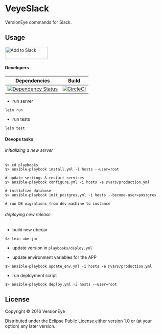 # VeyeSlack

VersionEye commands for Slack.

## Usage


<a href="https://slack.com/oauth/authorize?scope=incoming-webhook,commands&client_id=43911260647.48800449890"><img alt="Add to Slack" height="40" width="139" src="https://platform.slack-edge.com/img/add_to_slack.png" srcset="https://platform.slack-edge.com/img/add_to_slack.png 1x, https://platform.slack-edge.com/img/add_to_slack@2x.png 2x" /></a>

#### Developers
|    Dependencies					    |    Build                   |
|:----------------------------------:|:---------------------------:|
|[![Dependency Status](https://www.versioneye.com/user/projects/5767c9a0fdabcd003d0866c2/badge.svg?style=flat)](https://www.versioneye.com/user/projects/5767c9a0fdabcd003d0866c2)|[![CircleCI](https://circleci.com/gh/timgluz/veyeslack.svg?style=svg)](https://circleci.com/gh/timgluz/veyeslack)|

* run server

```
lein run
```

* run tests

```
lein test
```

#### Devops tasks

###### initializing a new server

```
$> cd playbooks
$> ansible-playbook install.yml -i hosts --user=root

# update settings & restart services
$> ansible-playbook configure.yml -i hosts -e @vars/production.yml

# initialize database
$> ansible-playbook init_postgres.yml -i hosts --become-user=postgres

# run DB migrations from dev machine to instance

```

###### deploying new release

* build new uberjar

```
$> lein uberjar 
```

* update version in `playbooks/deploy.yml`

* update environment variables for the APP

```
$> ansible-playbook update_env.yml -i hosts -e @vars/production.yml
```

* run deployment script

```
$> ansible-playbook deploy.yml -i hosts --user=root
```


## License

Copyright © 2016 VersionEye

Distributed under the Eclipse Public License either version 1.0 or (at
your option) any later version.
